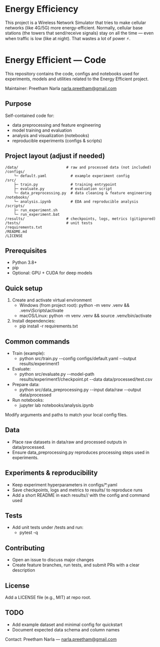# Energy Efficiency
This project is a Wireless Network Simulator that tries to make cellular networks (like 4G/5G) more energy-efficient. Normally, cellular base stations (the towers that send/receive signals) stay on all the time — even when traffic is low (like at night). That wastes a lot of power ⚡.
# Energy Efficient — Code

This repository contains the code, configs and notebooks used for experiments, models and utilities related to the Energy Efficient project.

Maintainer: Preetham Narla <narla.preetham@gmail.com>

## Purpose
Self-contained code for:
- data preprocessing and feature engineering
- model training and evaluation
- analysis and visualization (notebooks)
- reproducible experiments (configs & scripts)

## Project layout (adjust if needed)
```
/data/                      # raw and processed data (not included)
/configs/
    └─ default.yaml           # example experiment config
/src/
    ├─ train.py               # training entrypoint
    ├─ evaluate.py            # evaluation script
    └─ data_preprocessing.py  # data cleaning & feature engineering
/notebooks/
    └─ analysis.ipynb         # EDA and reproducible analysis
/scripts/
    ├─ run_experiment.sh
    └─ run_experiment.bat
/results/                   # checkpoints, logs, metrics (gitignored)
/tests/                     # unit tests
/requirements.txt
/README.md
/LICENSE
```

## Prerequisites
- Python 3.8+
- pip
- Optional: GPU + CUDA for deep models

## Quick setup
1. Create and activate virtual environment
     - Windows (from project root): python -m venv .venv && .venv\Scripts\activate
     - macOS/Linux: python -m venv .venv && source .venv/bin/activate
2. Install dependencies:
     - pip install -r requirements.txt

## Common commands
- Train (example):
    - python src/train.py --config configs/default.yaml --output results/experiment1
- Evaluate:
    - python src/evaluate.py --model-path results/experiment1/checkpoint.pt --data data/processed/test.csv
- Prepare data:
    - python src/data_preprocessing.py --input data/raw --output data/processed
- Run notebooks:
    - jupyter lab notebooks/analysis.ipynb

Modify arguments and paths to match your local config files.

## Data
- Place raw datasets in data/raw and processed outputs in data/processed.
- Ensure data_preprocessing.py reproduces processing steps used in experiments.

## Experiments & reproducibility
- Keep experiment hyperparameters in configs/*.yaml
- Save checkpoints, logs and metrics to results/<experiment-name> to reproduce runs
- Add a short README in each results/<experiment-name>/ with the config and command used

## Tests
- Add unit tests under /tests and run:
    - pytest -q

## Contributing
- Open an issue to discuss major changes
- Create feature branches, run tests, and submit PRs with a clear description

## License
Add a LICENSE file (e.g., MIT) at repo root.

## TODO
- Add example dataset and minimal config for quickstart
- Document expected data schema and column names

Contact: Preetham Narla — narla.preetham@gmail.com
